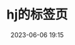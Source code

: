 ---
title: hj的标签页
date: 2023-06-06 19:15
type: "tags"
top_img: https://img1.baidu.com/it/u=3763920100,715709341&fm=253&fmt=auto&app=138&f=JPEG?w=889&h=500
---